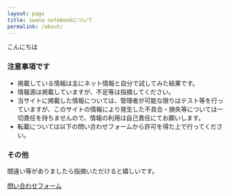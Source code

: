 ```yaml
---
layout: page
title: iwana notebookについて
permalink: /about/
---
```


こんにちは

### 注意事項です

- 掲載している情報は主にネット情報と自分で試してみた結果です。  
- 情報源は掲載していますが、不足等は指摘してください。  
- 当サイトに掲載した情報については、管理者が可能な限りはテスト等を行っていますが、このサイトの情報により発生した不具合・損失等については一切責任を持ちませんので、情報の利用は自己責任にてお願いします。  
- 転載については以下の問い合わせフォームから許可を得た上で行ってください。

### その他

間違い等がありましたら指摘いただけると嬉しいです。

[問い合わせフォーム](/form/)

